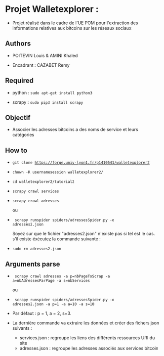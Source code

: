 # Projet Walletexplorer : 


* Projet réalisé dans le cadre de l'UE POM pour l'extraction des informations relatives aux bitcoins sur les réseaux sociaux 


## Authors 


* POITEVIN Louis & AMINI Khaled

* Encadrant : CAZABET Remy


## Required 


* python : <code>sudo apt-get install python3</code>

* scrapy : <code>sudo pip3 install scrapy</code>


## Objectif


* Associer les adresses bitcoins a des noms de service et leurs catégories



## How to 


* <code>git clone https://forge.univ-lyon1.fr/p1410541/walletexplorer2</code>

* <code>chown -R usernamesession walletexplorer2/ </code>

* <code>cd walletexplorer2/tutorial2</code> 

* <code>scrapy crawl services</code>

* <code>scrapy crawl adresses</code> 

    ou 

* <code> scrapy runspider spiders/adressesSpider.py -o adresses2.json </code> 

    Soyez sur que le fichier "adresses2.json" n'existe pas si tel est le cas. s'il existe éxécutez la commande suivante : 
* <code>sudo rm adresses2.json </code>

## Arguments parse

* <code> scrapy crawl adresses -a p=nbPageToScrap -a a=nbAdressesParPage -a s=nbServices </code>

    ou 
* <code> scrapy runspider spiders/adressesSpider.py -o adresses2.json -a p=1 -a a=10 -a s=10</code> 

* Par défaut : p = 1, a = 2, s=3.


* La dernière commande va extraire les données et créer des fichers json suivants :  
    * services.json : regroupe les liens des différents ressources URI du site
    * adresses.json : regroupe les adresses associés aux services bitcoin





